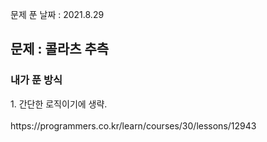 문제 푼 날짜 : 2021.8.29

<h2>문제 : 콜라츠 추측</h2>

<h3>내가 푼 방식</h3>
<div>1. 간단한 로직이기에 생략.</div>
<br>
https://programmers.co.kr/learn/courses/30/lessons/12943